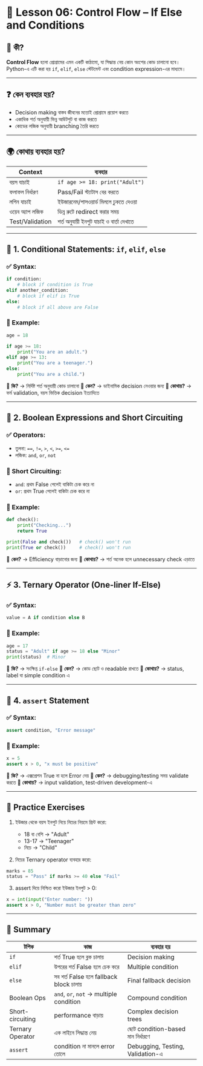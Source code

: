 
# 📘 Lesson 06: Control Flow – If Else and Conditions

## 📌 কী?
**Control Flow** হলো প্রোগ্রামের এমন একটি কাঠামো, যা সিদ্ধান্ত নেয় কোন অংশের কোড চালানো হবে।  
Python-এ এটি করা হয় `if`, `elif`, `else` স্টেটমেন্ট এবং condition expression-এর মাধ্যমে।

---

## ❓ কেন ব্যবহার হয়?
- Decision making বাস্তব জীবনের মতোই প্রোগ্রামে প্রয়োগ করতে
- একাধিক শর্ত অনুযায়ী ভিন্ন আউটপুট বা কাজ করতে
- কোডের লজিক অনুযায়ী branching তৈরি করতে

---

## 🌍 কোথায় ব্যবহার হয়?
| Context            | ব্যবহার                                         |
|--------------------|--------------------------------------------------|
| বয়স যাচাই          | `if age >= 18: print("Adult")`                 |
| ফলাফল নির্ধারণ     | Pass/Fail স্ট্যাটাস বের করতে                    |
| লগিন যাচাই         | ইউজারনেম/পাসওয়ার্ড মিললে ঢুকতে দেওয়া          |
| ওয়েব অ্যাপ লজিক     | ভিন্ন রুটে redirect করার সময়                  |
| Test/Validation    | শর্ত অনুযায়ী ইনপুট যাচাই ও বার্তা দেখাতে       |

---

## 🔹 1. Conditional Statements: `if`, `elif`, `else`

### ✅ Syntax:
```python
if condition:
    # block if condition is True
elif another_condition:
    # block if elif is True
else:
    # block if all above are False
````

### 🧪 Example:

```python
age = 18

if age >= 18:
    print("You are an adult.")
elif age >= 13:
    print("You are a teenager.")
else:
    print("You are a child.")
```

📌 **কি?** → নির্দিষ্ট শর্ত অনুযায়ী কোড চালানো
🎯 **কেন?** → ডাইনামিক decision নেওয়ার জন্য
🧩 **কোথায়?** → ফর্ম validation, বয়স ভিত্তিক decision ইত্যাদিতে

---

## 🔸 2. Boolean Expressions and Short Circuiting

### ✅ Operators:

* তুলনা: `==`, `!=`, `>`, `<`, `>=`, `<=`
* লজিক: `and`, `or`, `not`

### 🔄 Short Circuiting:

* `and`: প্রথম False পেলেই বাকিটা চেক করে না
* `or`: প্রথম True পেলেই বাকিটা চেক করে না

### 🧪 Example:

```python
def check():
    print("Checking...")
    return True

print(False and check())   # check() won't run
print(True or check())     # check() won't run
```

🎯 **কেন?** → Efficiency বাড়ানোর জন্য
🧩 **কোথায়?** → শর্ত অনেক হলে unnecessary check এড়াতে

---

## ⚡ 3. Ternary Operator (One-liner If-Else)

### ✅ Syntax:

```python
value = A if condition else B
```

### 🧪 Example:

```python
age = 17
status = "Adult" if age >= 18 else "Minor"
print(status)  # Minor
```

📌 **কি?** → সংক্ষিপ্ত `if-else`
🎯 **কেন?** → কোড ছোট ও readable রাখতে
🧩 **কোথায়?** → status, label বা simple condition এ

---

## 🛑 4. `assert` Statement

### ✅ Syntax:

```python
assert condition, "Error message"
```

### 🧪 Example:

```python
x = 5
assert x > 0, "x must be positive"
```

📌 **কি?** → এক্সপ্রেশন True না হলে Error দেয়
🎯 **কেন?** → debugging/testing সময় validate করতে
🧩 **কোথায়?** → input validation, test-driven development-এ

---

## 🧭 Practice Exercises

1. ইউজার থেকে বয়স ইনপুট নিয়ে নিচের নিয়মে প্রিন্ট করো:

   * 18 বা বেশি → "Adult"
   * 13-17 → "Teenager"
   * নিচে → "Child"

2. নিচের Ternary operator ব্যবহার করো:

```python
marks = 85
status = "Pass" if marks >= 40 else "Fail"
```

3. assert দিয়ে নিশ্চিত করো ইউজার ইনপুট > 0:

```python
x = int(input("Enter number: "))
assert x > 0, "Number must be greater than zero"
```

---

## 🧠 Summary

| টপিক             | কাজ                                     | ব্যবহার হয়                        |
| ---------------- | --------------------------------------- | --------------------------------- |
| `if`             | শর্ত True হলে ব্লক চালায়                | Decision making                   |
| `elif`           | উপরের শর্ত False হলে চেক করে            | Multiple condition                |
| `else`           | সব শর্ত False হলে fallback block চালায়  | Final fallback decision           |
| Boolean Ops      | `and`, `or`, `not` → multiple condition | Compound condition                |
| Short-circuiting | performance বাড়ায়                       | Complex decision trees            |
| Ternary Operator | এক লাইনে সিদ্ধান্ত নেয়                  | ছোট condition-based মান নির্ধারণে |
| `assert`         | condition না মানলে error তোলে           | Debugging, Testing, Validation-এ  |
